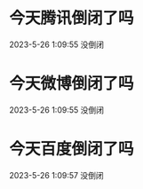 # 今天腾讯倒闭了吗

2023-5-26 1:09:55 没倒闭

# 今天微博倒闭了吗

2023-5-26 1:09:55 没倒闭

# 今天百度倒闭了吗

2023-5-26 1:09:57 没倒闭

